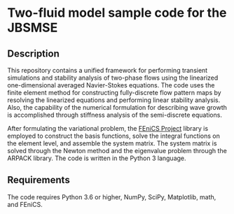 Two-fluid model sample code for the JBSMSE
============================================

Description 
-----------

This repository contains a unified framework for performing transient simulations and stability analysis of two-phase flows using the linearized one-dimensional averaged Navier-Stokes equations. The code uses the finite element method for constructing fully-discrete flow pattern maps by resolving the linearized equations and performing linear stability analysis. Also, the capability of the numerical formulation for describing wave growth is accomplished through stiffness analysis of the semi-discrete equations.

After formulating the variational problem, the [FEniCS Project](https://fenicsproject.org/) library is employed to construct the basis functions, solve the integral functions on the element level, and assemble the system matrix. The system matrix is solved through the Newton method and the eigenvalue problem through the ARPACK library. The code is written in the Python 3 language.

Requirements
------------

The code requires Python 3.6 or higher, NumPy, SciPy, Matplotlib, math, and FEniCS.
